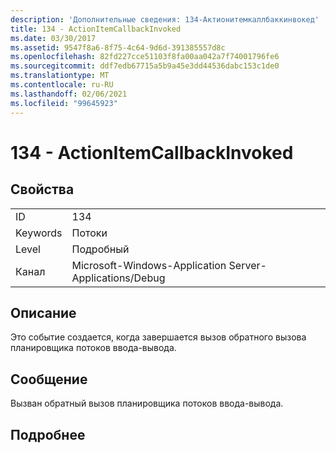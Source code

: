 ```yaml
---
description: 'Дополнительные сведения: 134-Актионитемкаллбаккинвокед'
title: 134 - ActionItemCallbackInvoked
ms.date: 03/30/2017
ms.assetid: 9547f8a6-8f75-4c64-9d6d-391385557d8c
ms.openlocfilehash: 82fd227cce51103f8fa00aa042a7f74001796fe6
ms.sourcegitcommit: ddf7edb67715a5b9a45e3dd44536dabc153c1de0
ms.translationtype: MT
ms.contentlocale: ru-RU
ms.lasthandoff: 02/06/2021
ms.locfileid: "99645923"
---
```

# <a name="134---actionitemcallbackinvoked"></a>134 - ActionItemCallbackInvoked

## <a name="properties"></a>Свойства  
  
|||  
|-|-|  
|ID|134|  
|Keywords|Потоки|  
|Level|Подробный|  
|Канал|Microsoft-Windows-Application Server-Applications/Debug|  
  
## <a name="description"></a>Описание  

 Это событие создается, когда завершается вызов обратного вызова планировщика потоков ввода-вывода.  
  
## <a name="message"></a>Сообщение  

 Вызван обратный вызов планировщика потоков ввода-вывода.  
  
## <a name="details"></a>Подробнее
